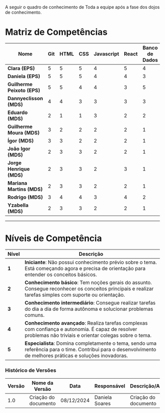 A seguir o quadro de conhecimento de Toda a equipe após a fase dos dojos de conhecimento.

# Matriz de Competências

| Nome                | Git | HTML | CSS | Javascript | React | Banco de Dados | Testes | Docker | Figma |
|---------------------|-----|------|-----|------------|-------|----------------|--------|--------|-------|
| **Clara (EPS)**     | 5   | 5    | 5   | 4          | 5     | 4              | 4      | 2      | 5     |
| **Daniela (EPS)**   | 5   | 5    | 5   | 4          | 4     | 3              | 3      | 2      | 5     |
| **Guilherme Peixoto (EPS)** | 5   | 5    | 4   | 4          | 3     | 5              | 2      | 5      | 4     |
| **Dannyeclisson (MDS)** | 4   | 4    | 3   | 3          | 3     | 3              | 1      | 4      | 5     |
| **Eduardo (MDS)**   | 2   | 1    | 1   | 3          | 2     | 2              | 1      | 1      | 2     |
| **Guilherme Moura (MDS)** | 3   | 2    | 2   | 2          | 2     | 1              | 1      | 1      | 2     |
| **Ígor (MDS)**      | 3   | 3    | 2   | 2          | 2     | 1              | 1      | 1      | 2     |
| **João Igor (MDS)** | 2   | 3    | 3   | 2          | 2     | 1              | 1      | 1      | 2     |
| **Jorge Henrique (MDS)** | 2   | 3    | 3   | 2          | 3     | 1              | 1      | 1      | 3     |
| **Mariana Martins (MDS)** | 2   | 3    | 3   | 2          | 2     | 1              | 1      | 1      | 3     |
| **Rodrigo (MDS)**   | 3   | 4    | 4   | 3          | 4     | 2              | 1      | 1      | 4     |
| **Yzabella (MDS)**  | 2   | 3    | 3   | 2          | 2     | 1              | 1      | 1      | 2     |

---

# Níveis de Competência

| Nível | Descrição                                                                                           |
|-------|-----------------------------------------------------------------------------------------------------|
| **1** | **Iniciante**: Não possui conhecimento prévio sobre o tema. Está começando agora e precisa de orientação para entender os conceitos básicos. |
| **2** | **Conhecimento básico**: Tem noções gerais do assunto. Consegue reconhecer os conceitos principais e realizar tarefas simples com suporte ou orientação. |
| **3** | **Conhecimento intermediário**: Consegue realizar tarefas do dia a dia de forma autônoma e solucionar problemas comuns. |
| **4** | **Conhecimento avançado**: Realiza tarefas complexas com confiança e autonomia. É capaz de resolver problemas não triviais e orientar colegas sobre o tema. |
| **5** | **Especialista**: Domina completamente o tema, sendo uma referência para o time. Contribui para o desenvolvimento de melhores práticas e soluções inovadoras. |


### **Histórico de Versões**

| **Versão** | **Nome da Versão**      | **Data**      | **Responsável**         | **Descrição/Alterações**                                 |
|------------|-------------------------|---------------|-------------------------|----------------------------------------------------------|
|   1.0      | Criação do documento    | 08/12/2024    |  Daniela Soares          | Criação do documento   

